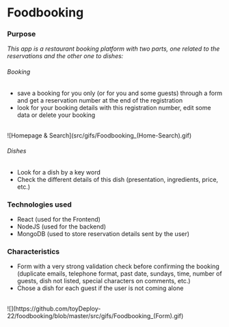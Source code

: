 
# Foodbooking #

### Purpose ###

_This app is a restaurant booking platform with two parts, one related to the reservations and the other one to dishes:_

###### Booking ######

- save a booking for you only (or for you and some guests) through a form and get a reservation number at the end of the registration
- look for your booking details with this registration number, edit some data or delete your booking
<br/>
![Homepage & Search](src/gifs/Foodbooking_(Home-Search).gif)

###### Dishes ######

- Look for a dish by a key word
- Check the different details of this dish (presentation, ingredients, price, etc.)

### Technologies used ###

- React (used for the Frontend)
- NodeJS (used for the backend)
- MongoDB (used to store reservation details sent by the user)

### Characteristics ###

- Form with a very strong validation check before confirming the booking (duplicate emails, telephone format, past date, sundays, time, number of guests, dish not listed, special characters on comments, etc.)
- Chose a dish for each guest if the user is not coming alone
<br />
![](https://github.com/toyDeploy-22/foodbooking/blob/master/src/gifs/Foodbooking_(Form).gif)

